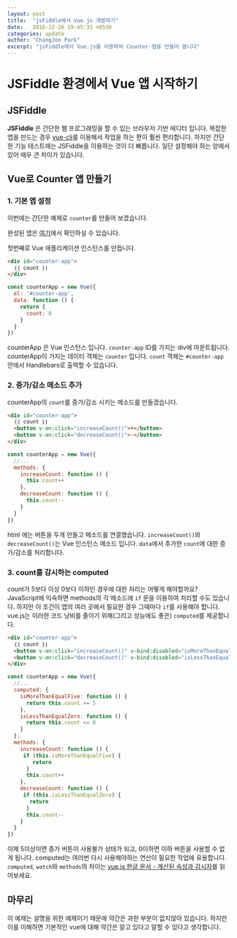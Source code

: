 ```yaml
---
layout: post
title:  "jsFiddle에서 Vue.js 개발하기"
date:   2016-12-26 19:45:31 +0530
categories: update
author: "ChangJoo Park"
excerpt: "jsFiddle에서 Vue.js를 이용하여 Counter 앱을 만들어 봅니다"
---
```


# JSFiddle 환경에서 Vue 앱 시작하기

## JSFiddle

**JSFiddle** 은 간단한 웹 프로그래밍을 할 수 있는 브라우저 기반 에디터 입니다. 복잡한 앱을 만드는 경우 [vue-cli](https://github.com/vuejs/vue-cli)를 이용해서 작업을 하는 편이 훨씬 편리합니다. 하지만 간단한 기능 테스트에는 JSFiddle을 이용하는 것이 더 빠릅니다. 일단 설정해야 하는 양에서 있어 매우 큰 차이가 있습니다.

## Vue로 Counter 앱 만들기

### 1. 기본 앱 설정

이번에는 간단한 예제로 `counter`를 만들어 보겠습니다.

완성된 앱은 [여기](https://jsfiddle.net/changjoo_park/c05kmzzy/4/)에서 확인하실 수 있습니다.

첫번째로 Vue 애플리케이션 인스턴스를 만듭니다.


``` html
<div id="counter-app">
  ｛｛ count ｝｝
</div>
```

``` js
const counterApp = new Vue({
  el: '#counter-app',
  data: function () {
    return {
      count: 0
    }
  }
})
```

counterApp 은 Vue 인스턴스 입니다. `counter-app` ID를 가지는 div에 마운트됩니다. counterApp이 가지는 데이터 객체는 `counter` 입니다.
`count` 객체는 `#counter-app` 안에서 Handlebars로 출력할 수 있습니다.


### 2. 증가/감소 메소드 추가

counterApp의 `count`를 증가/감소 시키는 메소드를 만들겠습니다.

``` html
<div id="counter-app">
  ｛｛ count ｝｝
  <button v-on:click="increaseCount()">+</button>
  <button v-on:click="decreaseCount()">-</button>
</div>
```

``` js
const counterApp = new Vue({
  //...
  methods: {
    increaseCount: function () {
      this.count++
    },
    decreaseCount: function () {
      this.count--
    }
  }
})
```

html 에는 버튼을 두개 만들고 메소드를 연결했습니다. `increaseCount()`와 `decreaseCount()`는 Vue 인스턴스 메소드 입니다. `data`에서 추가한 `count`에 대한 증가/감소를 처리합니다.

### 3. count를 감시하는 computed

count가 5보다 이상 0보다 이하인 경우에 대한 처리는 어떻게 해야할까요? JavaScript에 익숙하면 methods의 각 메소드에 `if` 문을 이용하여 처리할 수도 있습니다. 하지만 이 조건이 앱의 여러 곳에서 필요한 경우 그때마다 `if`를 사용해야 합니다. vue.js는 이러한 코드 낭비를 줄이기 위해(그리고 성능에도 좋은) `computed`를 제공합니다.

``` html
<div id="counter-app">
  ｛｛ count ｝｝
  <button v-on:click="increaseCount()" v-bind:disabled="isMoreThanEqualFive">+</button>
  <button v-on:click="decreaseCount()" v-bind:disabled="isLessThanEqualZero">-</button>
</div>
```

``` js
const counterApp = new Vue({
  //...
  computed: {
    isMoreThanEqualFive: function () {
      return this.count >= 5
    },
    isLessThanEqualZero: function () {
      return this.count <= 0
    }
  },
  methods: {
    increaseCount: function () {
     if (this.isMoreThanEqualFive) {
        return
      }
      this.count++
    },
    decreaseCount: function () {
     if (this.isLessThanEqualZero) {
       return
      }
      this.count--
    }
  }
})
```

이제 5이상이면 증가 버튼이 사용불가 상태가 되고, 0이하면 이하 버튼을 사용할 수 없게 됩니다. computed는 여러번 다시 사용해야하는 연산이 필요한 작업에 유용합니다.
`computed`, `watch`와 `methods`의  차이는 [vue.js 한글 문서 - 계산된 속성과 감시자](https://kr.vuejs.org/v2/guide/computed.html)를 읽어보세요.

## 마무리

이 예제는 설명을 위한 예제이기 때문에 약간은 과한 부분이 없지않아 있습니다. 하지만 이를 이해하면 기본적인 vue에 대해 약간은 알고 있다고 말할 수 있다고 생각합니다.
